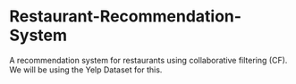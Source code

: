 # Restaurant-Recommendation-System
A recommendation system for restaurants using collaborative filtering (CF). We will be using the Yelp Dataset for this. 
